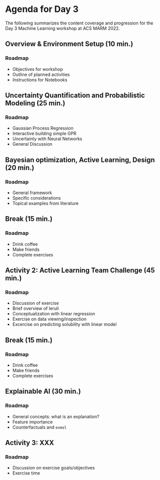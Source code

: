 # Agenda for Day 3 
The following summarizes the content coverage and progression for the Day 3 Machine Learning workshop at ACS MARM 2022.

## Overview & Environment Setup (10 min.)

### Roadmap
+ Objectives for workshop
+ Outline of planned activities
+ Instructions for Notebooks

## Uncertainty Quantification and Probabilistic Modeling (25 min.)
### Roadmap
+ Gaussian Process Regression
+ Interactive building simple GPR
+ Uncertainty with Neural Networks
+ General Discussion

## Bayesian optimization, Active Learning, Design (20 min.)
### Roadmap
+ General framework
+ Specific considerations
+ Topical examples from literature 

## Break (15 min.)
### Roadmap
+ Drink coffee
+ Make friends
+ Complete exercises

## Activity 2: Active Learning Team Challenge (45 min.)
### Roadmap
+ Discussion of exercise
+ Brief overview of leruli
+ Conceptualization with linear regression
+ Exercise on data viewing/inspection
+ Excercise on predicting solubility with linear model

## Break (15 min.)
### Roadmap
+ Drink coffee
+ Make friends
+ Complete exercises

## Explainable AI (30 min.)
### Roadmap
+ General concepts: what is an explanation?
+ Feature importance
+ Counterfactuals and `exmol`


## Activity 3: XXX
### Roadmap
+ Discussion on exercise goals/objectives
+ Exercise time

